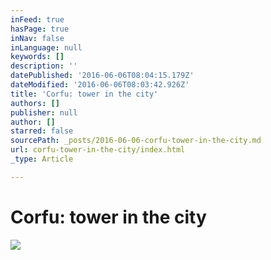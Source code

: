 ```yaml
---
inFeed: true
hasPage: true
inNav: false
inLanguage: null
keywords: []
description: ''
datePublished: '2016-06-06T08:04:15.179Z'
dateModified: '2016-06-06T08:03:42.926Z'
title: 'Corfu: tower in the city'
authors: []
publisher: null
author: []
starred: false
sourcePath: _posts/2016-06-06-corfu-tower-in-the-city.md
url: corfu-tower-in-the-city/index.html
_type: Article

---
```

# Corfu: tower in the city
![](https://the-grid-user-content.s3-us-west-2.amazonaws.com/8bee00de-8354-49d8-9ddb-1126d5245b35.jpg)